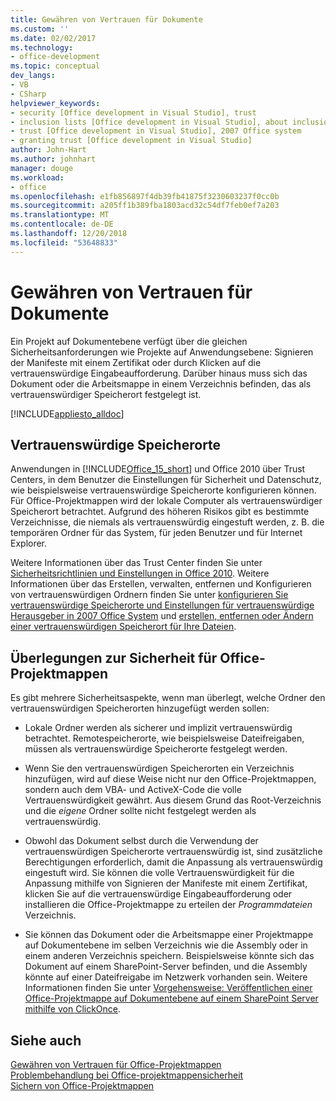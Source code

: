 ```yaml
---
title: Gewähren von Vertrauen für Dokumente
ms.custom: ''
ms.date: 02/02/2017
ms.technology:
- office-development
ms.topic: conceptual
dev_langs:
- VB
- CSharp
helpviewer_keywords:
- security [Office development in Visual Studio], trust
- inclusion lists [Office development in Visual Studio], about inclusion lists
- trust [Office development in Visual Studio], 2007 Office system
- granting trust [Office development in Visual Studio]
author: John-Hart
ms.author: johnhart
manager: douge
ms.workload:
- office
ms.openlocfilehash: e1fb856897f4db39fb41875f3230603237f0cc0b
ms.sourcegitcommit: a205ff1b389fba1803acd32c54df7feb0ef7a203
ms.translationtype: MT
ms.contentlocale: de-DE
ms.lasthandoff: 12/20/2018
ms.locfileid: "53648833"
---
```

# <a name="grant-trust-to-documents"></a>Gewähren von Vertrauen für Dokumente
  Ein Projekt auf Dokumentebene verfügt über die gleichen Sicherheitsanforderungen wie Projekte auf Anwendungsebene: Signieren der Manifeste mit einem Zertifikat oder durch Klicken auf die vertrauenswürdige Eingabeaufforderung. Darüber hinaus muss sich das Dokument oder die Arbeitsmappe in einem Verzeichnis befinden, das als vertrauenswürdiger Speicherort festgelegt ist.  
  
 [!INCLUDE[appliesto_alldoc](../vsto/includes/appliesto-alldoc-md.md)]  
  
## <a name="trusted-locations"></a>Vertrauenswürdige Speicherorte  
 Anwendungen in [!INCLUDE[Office_15_short](../vsto/includes/office-15-short-md.md)] und Office 2010 über Trust Centers, in dem Benutzer die Einstellungen für Sicherheit und Datenschutz, wie beispielsweise vertrauenswürdige Speicherorte konfigurieren können. Für Office-Projektmappen wird der lokale Computer als vertrauenswürdiger Speicherort betrachtet. Aufgrund des höheren Risikos gibt es bestimmte Verzeichnisse, die niemals als vertrauenswürdig eingestuft werden, z. B. die temporären Ordner für das System, für jeden Benutzer und für Internet Explorer.  
  
 Weitere Informationen über das Trust Center finden Sie unter [Sicherheitsrichtlinien und Einstellungen in Office 2010](http://go.microsoft.com/fwlink/?LinkId=89202). Weitere Informationen über das Erstellen, verwalten, entfernen und Konfigurieren von vertrauenswürdigen Ordnern finden Sie unter [konfigurieren Sie vertrauenswürdige Speicherorte und Einstellungen für vertrauenswürdige Herausgeber in 2007 Office System](http://go.microsoft.com/fwlink/?LinkId=89203) und [erstellen, entfernen oder Ändern einer vertrauenswürdigen Speicherort für Ihre Dateien](https://support.office.com/article/Create-remove-or-change-a-trusted-location-for-your-files-f5151879-25ea-4998-80a5-4208b3540a62).  
  
## <a name="security-considerations-for-office-solutions"></a>Überlegungen zur Sicherheit für Office-Projektmappen  
 Es gibt mehrere Sicherheitsaspekte, wenn man überlegt, welche Ordner den vertrauenswürdigen Speicherorten hinzugefügt werden sollen:  
  
-   Lokale Ordner werden als sicherer und implizit vertrauenswürdig betrachtet. Remotespeicherorte, wie beispielsweise Dateifreigaben, müssen als vertrauenswürdige Speicherorte festgelegt werden.  
  
-   Wenn Sie den vertrauenswürdigen Speicherorten ein Verzeichnis hinzufügen, wird auf diese Weise nicht nur den Office-Projektmappen, sondern auch dem VBA- und ActiveX-Code die volle Vertrauenswürdigkeit gewährt. Aus diesem Grund das Root-Verzeichnis und die *eigene* Ordner sollte nicht festgelegt werden als vertrauenswürdig.  
  
-   Obwohl das Dokument selbst durch die Verwendung der vertrauenswürdigen Speicherorte vertrauenswürdig ist, sind zusätzliche Berechtigungen erforderlich, damit die Anpassung als vertrauenswürdig eingestuft wird. Sie können die volle Vertrauenswürdigkeit für die Anpassung mithilfe von Signieren der Manifeste mit einem Zertifikat, klicken Sie auf die vertrauenswürdige Eingabeaufforderung oder installieren die Office-Projektmappe zu erteilen der *Programmdateien* Verzeichnis.  
  
-   Sie können das Dokument oder die Arbeitsmappe einer Projektmappe auf Dokumentebene im selben Verzeichnis wie die Assembly oder in einem anderen Verzeichnis speichern. Beispielsweise könnte sich das Dokument auf einem SharePoint-Server befinden, und die Assembly könnte auf einer Dateifreigabe im Netzwerk vorhanden sein. Weitere Informationen finden Sie unter [Vorgehensweise: Veröffentlichen einer Office-Projektmappe auf Dokumentebene auf einem SharePoint Server mithilfe von ClickOnce](https://msdn.microsoft.com/2408e809-fb78-42a1-9152-00afa1522e58).  
  
## <a name="see-also"></a>Siehe auch  
 [Gewähren von Vertrauen für Office-Projektmappen](../vsto/granting-trust-to-office-solutions.md)   
 [Problembehandlung bei Office-projektmappensicherheit](../vsto/troubleshooting-office-solution-security.md)   
 [Sichern von Office-Projektmappen](../vsto/securing-office-solutions.md)  
  
  